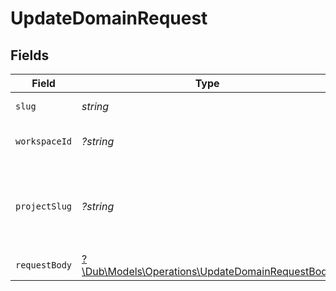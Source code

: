 # UpdateDomainRequest


## Fields

| Field                                                                                                 | Type                                                                                                  | Required                                                                                              | Description                                                                                           | Example                                                                                               |
| ----------------------------------------------------------------------------------------------------- | ----------------------------------------------------------------------------------------------------- | ----------------------------------------------------------------------------------------------------- | ----------------------------------------------------------------------------------------------------- | ----------------------------------------------------------------------------------------------------- |
| `slug`                                                                                                | *string*                                                                                              | :heavy_check_mark:                                                                                    | The domain name.                                                                                      | acme.com                                                                                              |
| `workspaceId`                                                                                         | *?string*                                                                                             | :heavy_minus_sign:                                                                                    | The ID of the workspace.                                                                              |                                                                                                       |
| `projectSlug`                                                                                         | *?string*                                                                                             | :heavy_minus_sign:                                                                                    | The slug of the project. This field is deprecated – use `workspaceId` instead.                        |                                                                                                       |
| `requestBody`                                                                                         | [?\Dub\Models\Operations\UpdateDomainRequestBody](../../Models/Operations/UpdateDomainRequestBody.md) | :heavy_minus_sign:                                                                                    | N/A                                                                                                   |                                                                                                       |